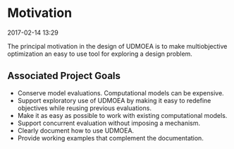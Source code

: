 # Motivation

2017-02-14 13:29

The principal motivation in the design of UDMOEA is to make
multiobjective optimization an easy to use tool for exploring
a design problem.

## Associated Project Goals

* Conserve model evaluations.  Computational models can
  be expensive.
* Support exploratory use of UDMOEA by making it easy to
  redefine objectives while reusing previous evaluations.
* Make it as easy as possible to work with existing computational
  models.
* Support concurrent evaluation without imposing a mechanism.
* Clearly document how to use UDMOEA.
* Provide working examples that complement the documentation.
